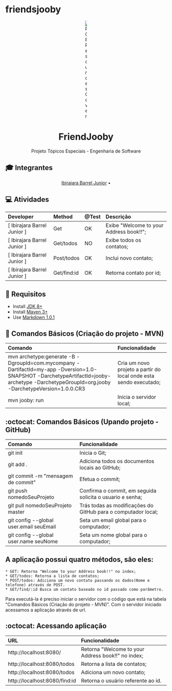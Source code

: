 # friendsjooby
<p align="center">
	<img src="https://assets-cdn.github.com/images/modules/site/personal-ill-learn.png" alt="ROR Resources Cover" style="max-width:1%;">
</p>

<h1 align="center">FriendJooby</h1>

<p align="center">Projeto Tópicos Especiais - Engenharia de Software</p>

## :mortar_board: Integrantes

<a id="user-content-Índice" class="anchor" href="#Índice" aria-hidden="true"></a>
<p align="center">
	<a href="https://github.com/Ibirajara" target="_blank">Ibirajara Barrel Junior</a> •
</p>

## :computer: Atividades
Developer | Method | @Test | Descrição
:-- | :-- | :-- | :--
[ Ibirajara Barrel Junior   ] | Get |  OK       | Exibe "Welcome to your Address book!!";
[ Ibirajara Barrel Junior   ] | Get/todos |  NO       | Exibe todos os contatos;
[ Ibirajara Barrel Junior   ] | Post/todos |  OK       | Inclui novo contato;
[ Ibirajara Barrel Junior   ] | Get/find:id |  OK       | Retorna contato por id;


## :beginner: Requisitos 
* Install <a href="http://www.oracle.com/technetwork/java/javase/downloads/index.html" target="_blank">JDK 8+</a>
* Install <a href="http://maven.apache.org/" target="_blank">Maven 3+</a>
* Use <a href="https://daringfireball.net/projects/markdown/" target="_blank">Markdown 1.0.1</a>


## :fallen_leaf: Comandos Básicos (Criação do projeto - MVN)
Comando | Funcionalidade
:-- | :-- 
mvn archetype:generate -B -DgroupId=com.mycompany -DartifactId=my-app -Dversion=1.0-SNAPSHOT -DarchetypeArtifactId=jooby-archetype -DarchetypeGroupId=org.jooby -DarchetypeVersion=1.0.0.CR3 | Cria um novo projeto a partir do local onde esta sendo executado;
mvn jooby: run | Inicia o servidor local;


## :octocat: Comandos Básicos (Upando projeto - GitHub)
Comando | Funcionalidade
:-- | :-- 
git init | Inicia o Git;
git add . | Adiciona  todos os documentos locais ao GitHub;
git commit -m "mensagem de commit" | Efetua o commit;
git push nomedoSeuProjeto | Confirma o commit, em seguida solicita o usuario e senha;
git pull nomedoSeuProjeto master | Trás todas as modificações do GitHub para o computador local;
git config --global user.email seuEmail | Seta um email global para o computador;
git config --global user.name seuNome | Seta um nome global para o computador;


## A aplicação possui quatro métodos, são eles:
	* GET: Retorna "Welcome to your Address book!!" no index;
	* GET/todos: Retorna a lista de contatos;
	* POST/todos: Adiciona um novo contato passando os dados(Nome e telefone) através de POST.
	* GET/find/:id Busca um contato baseado no id passado como parâmetro.


Para executá-la é preciso iniciar o servidor com o código que está na tabela "Comandos Básicos (Criação do projeto - MVN)".
Com o servidor iniciado acessamos a aplicação através de url.
## :octocat: Acessando aplicação
URL | Funcionalidade
:-- | :-- 
http://localhost:8080/ | Retorna "Welcome to your Address book!!" no index;
http://localhost:8080/todos | Retorna a lista de contatos;
http://localhost:8080/todos | Adiciona um novo contato;
http://localhost:8080/find:id | Retorna o usuário referente ao id.
